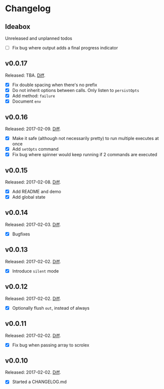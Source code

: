 # Changelog

## Ideabox

Unreleased and unplanned todos

- [ ] Fix bug where output adds a final progress indicator

## v0.0.17

Released: TBA.
[Diff](https://github.com/kvz/scrolex/compare/v0.0.16...master).

- [x] Fix double spacing when there's no prefix
- [x] Do not inherit options between calls. Only listen to `persistOpts`
- [x] Add method: `failure`
- [x] Document `env`

## v0.0.16

Released: 2017-02-09.
[Diff](https://github.com/kvz/scrolex/compare/v0.0.16...v0.0.15).

- [x] Make it safe (although not necessarily pretty) to run multiple executes at once
- [x] Add `setOpts` command
- [x] Fix bug where spinner would keep running if 2 commands are executed

## v0.0.15

Released: 2017-02-08.
[Diff](https://github.com/kvz/scrolex/compare/v0.0.15...v0.0.14).

- [x] Add README and demo
- [x] Add global state

## v0.0.14

Released: 2017-02-03.
[Diff](https://github.com/kvz/scrolex/compare/v0.0.14...v0.0.13).

- [x] Bugfixes

## v0.0.13

Released: 2017-02-02.
[Diff](https://github.com/kvz/scrolex/compare/v0.0.13...v0.0.12).

- [x] Introduce `silent` mode

## v0.0.12

Released: 2017-02-02.
[Diff](https://github.com/kvz/scrolex/compare/v0.0.11...v0.0.12).

- [x] Optionally flush `out`, instead of always

## v0.0.11

Released: 2017-02-02.
[Diff](https://github.com/kvz/scrolex/compare/v0.0.10...v0.0.11).

- [x] Fix bug when passing array to scrolex

## v0.0.10

Released: 2017-02-02.
[Diff](https://github.com/kvz/scrolex/compare/431c258605b96acbf1a1779d40bf2e0bfb944bd5...v0.0.10).

- [x] Started a CHANGELOG.md
